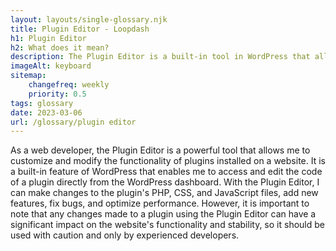 ```yaml
--- 
layout: layouts/single-glossary.njk
title: Plugin Editor - Loopdash
h1: Plugin Editor
h2: What does it mean?
description: The Plugin Editor is a built-in tool in WordPress that allows developers to modify the code of their plugins directly from the WordPress dashboard.
imageAlt: keyboard
sitemap:
	changefreq: weekly
	priority: 0.5
tags: glossary
date: 2023-03-06
url: /glossary/plugin editor
---
```


As a web developer, the Plugin Editor is a powerful tool that allows me to customize and modify the functionality of plugins installed on a website. It is a built-in feature of WordPress that enables me to access and edit the code of a plugin directly from the WordPress dashboard. With the Plugin Editor, I can make changes to the plugin's PHP, CSS, and JavaScript files, add new features, fix bugs, and optimize performance. However, it is important to note that any changes made to a plugin using the Plugin Editor can have a significant impact on the website's functionality and stability, so it should be used with caution and only by experienced developers.
